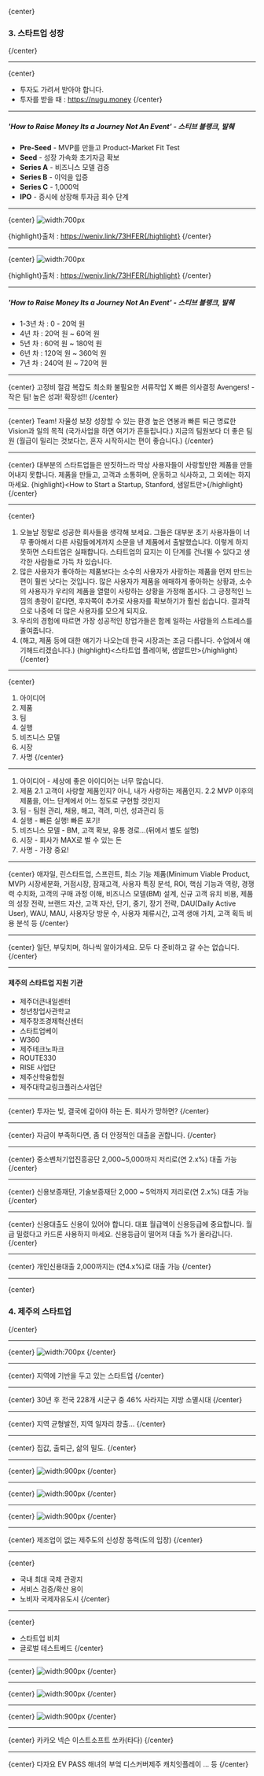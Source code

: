 {center}
### 3. 스타트업 성장
{/center}

---

{center}
- 투자도 가려서 받아야 합니다.
- 투자를 받을 때 : https://nugu.money
{/center}

---

##### 'How to Raise Money Its a Journey Not An Event' - 스티브 블랭크, 발췌

- **Pre-Seed** - MVP를 만들고 Product-Market Fit Test
- **Seed** - 성장 가속화 초기자금 확보
- **Series A** - 비즈니스 모델 검증
- **Series B** - 이익을 입증
- **Series C** - 1,000억
- **IPO** - 증시에 상장해 투자금 회수 단계

---

{center}
![width:700px](images/cycle.png)

{highlight}출처 : https://weniv.link/73HFER{/highlight}
{/center}

---

{center}
![width:700px](images/cycle_2.png)

{highlight}출처 : https://weniv.link/73HFER{/highlight}
{/center}

---

##### 'How to Raise Money Its a Journey Not An Event' - 스티브 블랭크, 발췌

* 1-3년 차 : 0 - 20억 원
* 4년 차 : 20억 원 ~ 60억 원
* 5년 차 : 60억 원 ~ 180억 원
* 6년 차 : 120억 원 ~ 360억 원
* 7년 차 : 240억 원 ~ 720억 원

---

{center}
고정비 절감
복잡도 최소화
불필요한 서류작업 X
빠른 의사결정
Avengers! - 작은 팀! 높은 성과!
확장성!!
{/center}

---

{center}
Team!
자율성 보장
성장할 수 있는 환경
높은 연봉과 빠른 퇴근
명료한 Vision과 일의 목적 (국가사업을 하면 여기가 흔들립니다.)
지금의 팀원보다 더 좋은 팀원
(월급이 밀리는 것보다는, 혼자 시작하시는 편이 좋습니다.)
{/center}

---

{center}
대부분의 스타트업들은 딴짓하느라 막상 사용자들이 사랑할만한 제품을 만들어내지 못합니다.
제품을 만들고, 고객과 소통하며, 운동하고 식사하고, 그 외에는 하지 마세요.
{highlight}<How to Start a Startup, Stanford, 샘알트만>{/highlight}
{/center}

---

{center}
1. 오늘날 정말로 성공한 회사들을 생각해 보세요. 그들은 대부분 초기 사용자들이 너무 좋아해서 다른 사람들에게까지 소문을 낸 제품에서 출발했습니다. 이렇게 하지 못하면 스타트업은 실패합니다. 스타트업의 묘지는 이 단계를 건너뛸 수 있다고 생각한 사람들로 가득 차 있습니다.
2. 많은 사용자가 좋아하는 제품보다는 소수의 사용자가 사랑하는 제품을 먼저 만드는 편이 훨씬 낫다는 것입니다. 많은 사용자가 제품을 애매하게 좋아하는 상황과, 소수의 사용자가 우리의 제품을 열렬이 사랑하는 상황을 가정해 봅시다. 그 긍정적인 느낌의 총량이 같다면, 후자쪽이 추가로 사용자를 확보하기가 훨씬 쉽습니다. 결과적으로 나중에 더 많은 사용자를 모으게 되지요.
3. 우리의 경험에 따르면 가장 성공적인 창업가들은 함께 일하는 사람들의 스트레스를 줄여줍니다.
4. (해고, 제품 등에 대한 얘기가 나오는데 한국 시장과는 조금 다릅니다. 수업에서 얘기해드리겠습니다.)
{highlight}<스타트업 플레이북, 샘알트만>{/highlight}
{/center}

---

{center}
1. 아이디어
2. 제품
3. 팀
4. 실행
5. 비즈니스 모델
6. 시장
7. 사명
{/center}

---

1. 아이디어 - 세상에 좋은 아이디어는 너무 많습니다.
2. 제품
   2.1 고객이 사랑할 제품인지? 아니, 내가 사랑하는 제품인지.
   2.2 MVP 이후의 제품을, 어느 단계에서 어느 정도로 구현할 것인지
3. 팀 - 팀원 관리, 채용, 해고, 격려, 미션, 성과관리 등
4. 실행 - 빠른 실행! 빠른 포기!
5. 비즈니스 모델 - BM, 고객 확보, 유통 경로…(뒤에서 별도 설명)
6. 시장 - 회사가 MAX로 벌 수 있는 돈
7. 사명 - 가장 중요!

---

{center}
애자일, 린스타트업, 스프린트,
최소 기능 제품(Minimum Viable Product, MVP)
시장세분화, 거점시장, 잠재고객, 사용자 특징 분석, ROI,
핵심 기능과 역량, 경쟁력 수치화, 고객의 구매 과정 이해,
비즈니스 모델(BM) 설계, 신규 고객 유치 비용, 제품의 성장 전략,
브랜드 자산, 고객 자산, 단기, 중기, 장기 전략,
DAU(Daily Active User), WAU, MAU,
사용자당 방문 수, 사용자 체류시간,
고객 생애 가치, 고객 획득 비용 분석 등
{/center}

---

{center}
일단, 부딪치며, 하나씩 알아가세요.
모두 다 준비하고 갈 수는 없습니다.
{/center}

---

#### 제주의 스타트업 지원 기관
* 제주더큰내일센터
* 청년창업사관학교
* 제주창조경제혁신센터
* 스타트업베이
* W360
* 제주테크노파크
* ROUTE330
* RISE 사업단
* 제주산학융합원
* 제주대학교링크플러스사업단

---

{center}
투자는 빚, 결국에 갚아야 하는 돈.
회사가 망하면?
{/center}

---

{center}
자금이 부족하다면,
좀 더 안정적인 대출을 권합니다.
{/center}

---

{center}
중소벤처기업진흥공단
2,000~5,000까지 저리로(연 2.x%) 대출 가능
{/center}

---

{center}
신용보증재단, 기술보증재단
2,000 ~ 5억까지 저리로(연 2.x%) 대출 가능
{/center}

---

{center}
신용대출도 신용이 있어야 합니다.
대표 월급액이 신용등급에 중요합니다.
월급 밀렸다고 카드론 사용하지 마세요.
신용등급이 떨어져 대출 %가 올라갑니다.
{/center}

---

{center}
개인신용대출
2,000까지는 (연4.x%)로 대출 가능
{/center}

---

{center}
### 4. 제주의 스타트업
{/center}

---

{center}
![width:700px](images/제주의_스타트업.png)
{/center}

---

{center}
지역에 기반을 두고 있는
스타트업
{/center}

---

{center}
30년 후 전국 228개 시군구 중 46% 사라지는 지방 소멸시대
{/center}

---

{center}
지역 균형발전, 지역 일자리 창출…
{/center}

---

{center}
집값, 출퇴근, 삶의 밀도.
{/center}

---

{center}
![width:900px](images/제주의_스타트업_2.png)
{/center}

---

{center}
![width:900px](images/제주의_스타트업_3.png)
{/center}

---

{center}
![width:900px](images/제주의_스타트업_4.png)
{/center}

---

{center}
제조업이 없는 제주도의
신성장 동력(도의 입장)
{/center}

---

{center}
- 국내 최대 국제 관광지
- 서비스 검증/확산 용이
- 노비자 국제자유도시
{/center}

---

{center}
- 스타트업 비치
- 글로벌 테스트베드
{/center}

---

{center}
![width:900px](images/제주의_스타트업_5.png)
{/center}

---

{center}
![width:900px](images/제주의_스타트업_6.png)
{/center}

---

{center}
![width:900px](images/제주의_스타트업_7.png)
{/center}

---

{center}
카카오
넥슨
이스트소프트
쏘카(타다)
{/center}

---

{center}
다자요
EV PASS
해녀의 부엌
디스커버제주
캐치잇플레이
… 등
{/center}